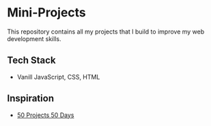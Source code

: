 # Mini-Projects

This repository contains all my projects that I build to improve my web development skills.

## Tech Stack
- Vanill JavaScript, CSS, HTML

## Inspiration
- [50 Projects 50 Days](https://github.com/bradtraversy/50projects50days)
